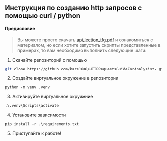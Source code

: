 ## Инструкция по созданию http запросов с помощью curl / python

#### Предисловие

> Вы можете просто скачать [api_lection_tfg.pdf](api_lection_tfg.pdf) и ознакомиться с материалом, но если хотите запустить скрипты представленные в примерах, то 
> вам необходимо выполнить следующие шаги:
1. Скачайте репозиторий с помощью 
```bash
git clone https://github.com/kars1886/HTTPRequestsGuideForAnalysist-.git
```
2. Создайте виртуальное окружение в репозитории 
```commandline
python -m venv .venv
```

3. Активируйте виртуальное окружение
```commandline
.\.venv\Scripts\activate
```
4. Установите зависимости

```commandline
pip install -r .\requirements.txt
```
5. Приступайте к работе!
